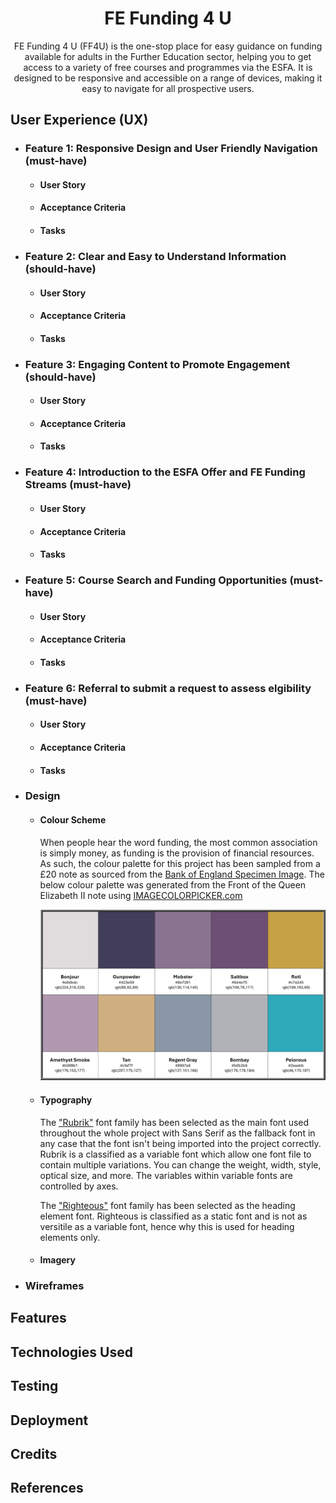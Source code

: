 <h1 align="center">FE Funding 4 U</h1>

<p align="center">FE Funding 4 U (FF4U) is the one-stop place for easy guidance on funding available for adults in the Further Education sector, helping you to get access to a variety of free courses and programmes via the ESFA. It is designed to be responsive and accessible on a range of devices, making it easy to navigate for all prospective users.</p>

## User Experience (UX)

-   ### Feature 1: Responsive Design and User Friendly Navigation (must-have)
    -   #### User Story
    -   #### Acceptance Criteria
    -   #### Tasks

-   ### Feature 2: Clear and Easy to Understand Information (should-have)
    -   #### User Story
    -   #### Acceptance Criteria
    -   #### Tasks

-   ### Feature 3: Engaging Content to Promote Engagement (should-have)
    -   #### User Story
    -   #### Acceptance Criteria
    -   #### Tasks
    
-   ### Feature 4: Introduction to the ESFA Offer and FE Funding Streams (must-have)
    -   #### User Story
    -   #### Acceptance Criteria
    -   #### Tasks

-   ### Feature 5: Course Search and Funding Opportunities (must-have)
    -   #### User Story
    -   #### Acceptance Criteria
    -   #### Tasks

-   ### Feature 6: Referral to submit a request to assess elgibility (must-have)
    -   #### User Story
    -   #### Acceptance Criteria
    -   #### Tasks

-   ### Design
    -   #### Colour Scheme
        When people hear the word funding, the most common association is simply money, as funding is the provision of financial resources. As such, the colour palette for this project has been sampled from a £20 note as sourced from the [Bank of England Specimen Image](https://www.bankofengland.co.uk/banknotes/polymer-20-pound-note). The below colour palette was generated from the Front of the Queen Elizabeth II note using [IMAGECOLORPICKER.com](https://imagecolorpicker.com/)
        
        ![Colour palette for this project](https://github.com/jdpclarke/Milestone-Project-1/blob/a2c8f37c5d7a062c29b87db03c4eda8f13876bf4/Assets/README/Colour%20Palette.png)
    -   #### Typography
        The ["Rubrik"](https://fonts.google.com/specimen/Rubik) font family has been selected as the main font used throughout the whole project with Sans Serif as the fallback font in any case that the font isn't being imported into the project correctly. Rubrik is a classified as a variable font which allow one font file to contain multiple variations. You can change the weight, width, style, optical size, and more. The variables within variable fonts are controlled by axes.

        The ["Righteous"](https://fonts.google.com/specimen/Righteous) font family has been selected as the heading element font. Righteous is classified as a static font and is not as versitile as a variable font, hence why this is used for heading elements only.
    -   #### Imagery

-   ### Wireframes   


## Features

## Technologies Used

## Testing

## Deployment

## Credits

## References
